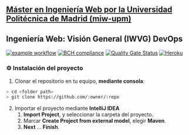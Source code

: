## [Máster en Ingeniería Web por la Universidad Politécnica de Madrid (miw-upm)](http://miw.etsisi.upm.es)
## Ingeniería Web: Visión General (IWVG) DevOps


[![example workflow](https://github.com/isadiamar/iwvg-devops-diaz-isabel/actions/workflows/test-sonar.yml/badge.svg)](https://github.com/isadiamar/iwvg-devops-diaz-isabel/actions/workflows/test-sonar.yml)
[![BCH compliance](https://bettercodehub.com/edge/badge/isadiamar/iwvg-devops-diaz-isabel?branch=master)](https://bettercodehub.com/results/isadiamar/iwvg-devops-diaz-isabel)
[![Quality Gate Status](https://sonarcloud.io/api/project_badges/measure?project=isadiamar_iwvg-devops-diaz-isabel&metric=alert_status)](https://sonarcloud.io/dashboard?id=isadiamar_iwvg-devops-diaz-isabel)
[![Heroku](https://iwvg-devops-diaz-isabel.herokuapp.com/system/version-badge)](https://iwvg-devops-diaz-isabel.herokuapp.com/)


### :gear: Instalación del proyecto
1. Clonar el repositorio en tu equipo, **mediante consola**:
```sh
> cd <folder path>
> git clone https://github.com/:owner/:repo
```
2. Importar el proyecto mediante **IntelliJ IDEA**
   1. **Import Project**, y seleccionar la carpeta del proyecto.
   1. Marcar **Create Project from external model**, elegir **Maven**.
   1. **Next** … **Finish**.
